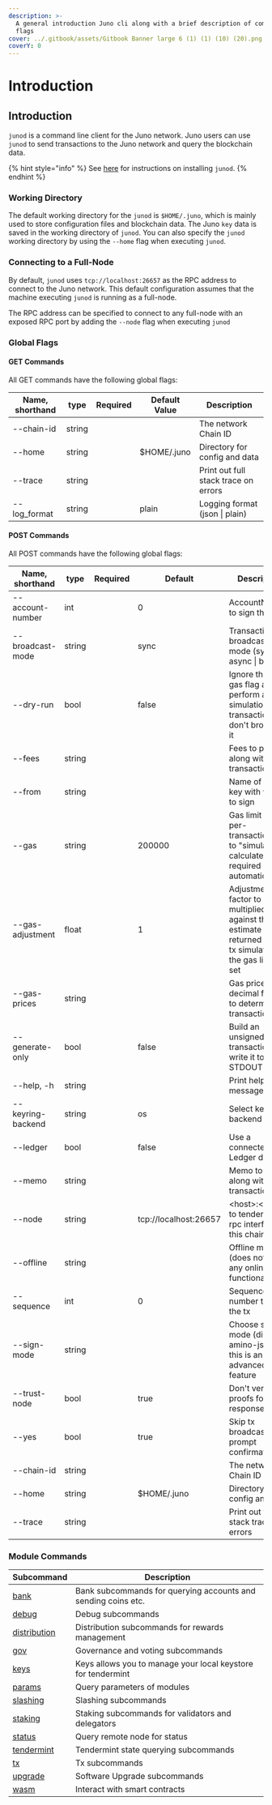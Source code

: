 ```yaml
---
description: >-
  A general introduction Juno cli along with a brief description of commands and
  flags
cover: ../.gitbook/assets/Gitbook Banner large 6 (1) (1) (10) (20).png
coverY: 0
---
```


# Introduction

## Introduction

`junod` is a command line client for the Juno network. Juno users can use `junod` to send transactions to the Juno network and query the blockchain data.

{% hint style="info" %}
See [here](../validators/getting-setup.md) for instructions on installing `junod`.
{% endhint %}

### Working Directory <a href="#working-directory" id="working-directory"></a>

The default working directory for the `junod` is `$HOME/.juno`, which is mainly used to store configuration files and blockchain data. The Juno `key` data is saved in the working directory of `junod`. You can also specify the `junod` working directory by using the `--home` flag when executing `junod`.&#x20;

### Connecting to a Full-Node

By default, `junod` uses `tcp://localhost:26657` as the RPC address to connect to the Juno network. This default configuration assumes that the machine executing `junod` is running as a full-node.

The RPC address can be specified to connect to any full-node with an exposed RPC port by adding the `--node` flag when executing `junod`

### Global Flags <a href="#global-flags" id="global-flags"></a>

#### GET Commands <a href="#get-commands" id="get-commands"></a>

All GET commands have the following global flags:

| Name, shorthand | type   | Required | Default Value | Description                          |
| --------------- | ------ | -------- | ------------- | ------------------------------------ |
| --chain-id      | string |          |               | The network Chain ID                 |
| --home          | string |          | $HOME/.juno   | Directory for config and data        |
| --trace         | string |          |               | Print out full stack trace on errors |
| --log\_format   | string |          | plain         | Logging format (json \| plain)       |

#### POST Commands <a href="#post-commands" id="post-commands"></a>

All POST commands have the following global flags:

| Name, shorthand   | type   | Required | Default               | Description                                                                                                    |
| ----------------- | ------ | -------- | --------------------- | -------------------------------------------------------------------------------------------------------------- |
| --account-number  | int    |          | 0                     | AccountNumber to sign the tx                                                                                   |
| --broadcast-mode  | string |          | sync                  | Transaction broadcasting mode (sync \| async \| block)                                                         |
| --dry-run         | bool   |          | false                 | Ignore the --gas flag and perform a simulation of a transaction, but don't broadcast it                        |
| --fees            | string |          |                       | Fees to pay along with transaction                                                                             |
| --from            | string |          |                       | Name of private key with which to sign                                                                         |
| --gas             | string |          | 200000                | Gas limit to set per-transaction; set to "simulate" to calculate required gas automatically                    |
| --gas-adjustment  | float  |          | 1                     | Adjustment factor to be multiplied against the estimate returned by the tx simulation; if the gas limit is set |
| --gas-prices      | string |          |                       | Gas prices in decimal format to determine the transaction fee                                                  |
| --generate-only   | bool   |          | false                 | Build an unsigned transaction and write it to STDOUT                                                           |
| --help, -h        | string |          |                       | Print help message                                                                                             |
| --keyring-backend | string |          | os                    | Select keyring's backend                                                                                       |
| --ledger          | bool   |          | false                 | Use a connected Ledger device                                                                                  |
| --memo            | string |          |                       | Memo to send along with transaction                                                                            |
| --node            | string |          | tcp://localhost:26657 | \<host>:\<port> to tendermint rpc interface for this chain                                                     |
| --offline         | string |          |                       | Offline mode (does not allow any online functionality)                                                         |
| --sequence        | int    |          | 0                     | Sequence number to sign the tx                                                                                 |
| --sign-mode       | string |          |                       | Choose sign mode (direct \| amino-json), this is an advanced feature                                           |
| --trust-node      | bool   |          | true                  | Don't verify proofs for responses                                                                              |
| --yes             | bool   |          | true                  | Skip tx broadcasting prompt confirmation                                                                       |
| --chain-id        | string |          |                       | The network Chain ID                                                                                           |
| --home            | string |          | $HOME/.juno           | Directory for config and data                                                                                  |
| --trace           | string |          |                       | Print out full stack trace on errors                                                                           |

### Module Commands <a href="#module-commands" id="module-commands"></a>

| **Subcommand**                          | **Description**                                               |
| --------------------------------------- | ------------------------------------------------------------- |
| [bank](modules/bank.md)                 | Bank subcommands for querying accounts and sending coins etc. |
| [debug](modules/debug.md)               | Debug subcommands                                             |
| [distribution](modules/distribution.md) | Distribution subcommands for rewards management               |
| [gov](modules/gov.md)                   | Governance and voting subcommands                             |
| [keys](modules/keys.md)                 | Keys allows you to manage your local keystore for tendermint  |
| [params](modules/params.md)             | Query parameters of modules                                   |
| [slashing](modules/slashing.md)         | Slashing subcommands                                          |
| [staking](modules/staking.md)           | Staking subcommands for validators and delegators             |
| [status](modules/status.md)             | Query remote node for status                                  |
| [tendermint](modules/tendermint.md)     | Tendermint state querying subcommands                         |
| [tx](broken-reference)                  | Tx subcommands                                                |
| [upgrade](modules/upgrade.md)           | Software Upgrade subcommands                                  |
| [wasm](modules/wasm.md)                 | Interact with smart contracts                                 |

